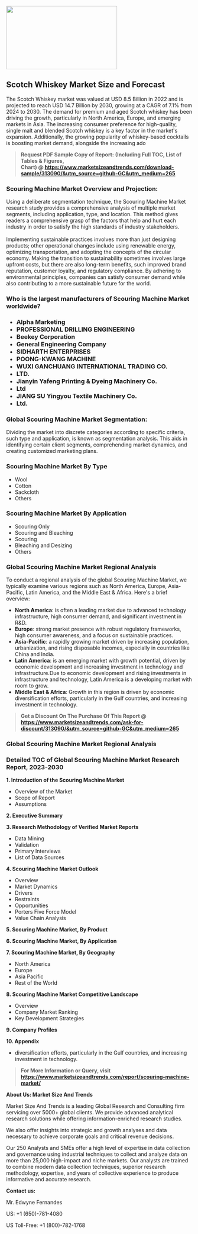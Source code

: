 <p><img class="alignnone size-medium wp-image-20088" src="https://ffe5etoiles.com/wp-content/uploads/2024/12/MST1-300x171.png" alt="" width="300" height="171" /></p><h2>Scotch Whiskey Market Size and Forecast</h2><p>The Scotch Whiskey market was valued at USD 8.5 Billion in 2022 and is projected to reach USD 14.7 Billion by 2030, growing at a CAGR of 7.1% from 2024 to 2030. The demand for premium and aged Scotch whiskey has been driving the growth, particularly in North America, Europe, and emerging markets in Asia. The increasing consumer preference for high-quality, single malt and blended Scotch whiskey is a key factor in the market's expansion. Additionally, the growing popularity of whiskey-based cocktails is boosting market demand, alongside the increasing ado</p><blockquote id="" class=""><strong>Request PDF Sample Copy of Report: (Including Full TOC, List of Tables &amp; Figures, Chart)&nbsp;@&nbsp;<strong><a href="https://www.marketsizeandtrends.com/download-sample/313090/&utm_source=github-GC&utm_medium=265" target="_blank">https://www.marketsizeandtrends.com/download-sample/313090/&utm_source=github-GC&utm_medium=265</a></strong></strong></blockquote><h3 id="" class="">Scouring Machine Market&nbsp;Overview and Projection:</h3><p id="" class="">Using a deliberate segmentation technique, the Scouring Machine Market research study provides a comprehensive analysis of multiple market segments, including application, type, and location. This method gives readers a comprehensive grasp of the factors that help and hurt each industry in order to satisfy the high standards of industry stakeholders. <br /> <br />Implementing sustainable practices involves more than just designing products; other operational changes include using renewable energy, optimizing transportation, and adopting the concepts of the circular economy. Making the transition to sustainability sometimes involves large upfront costs, but there are also long-term benefits, such improved brand reputation, customer loyalty, and regulatory compliance. By adhering to environmental principles, companies can satisfy consumer demand while also contributing to a more sustainable future for the world.</p><h3 id="" class="">Who is the largest manufacturers of&nbsp;Scouring Machine Market worldwide?</h3><h3 class=""><p><ul><li>Alpha Marketing </li><li> PROFESSIONAL DRILLING ENGINEERING </li><li> Beekey Corporation </li><li> General Engineering Company </li><li> SIDHARTH ENTERPRISES </li><li> POONG-KWANG MACHINE </li><li> WUXI GANCHUANG INTERNATIONAL TRADING CO. </li><li> LTD. </li><li> Jianyin Yafeng Printing & Dyeing Machinery Co. </li><li> Ltd </li><li> JIANG SU Yingyou Textile Machinery Co. </li><li> Ltd.</li></ul></p></h3><h3 id="" class="">Global&nbsp;Scouring Machine Market Segmentation:</h3><p id="" class="">Dividing the market into discrete categories according to specific criteria, such type and application, is known as segmentation analysis. This aids in identifying certain client segments, comprehending market dynamics, and creating customized marketing plans.</p><h3 id="" class="">Scouring Machine Market&nbsp;By Type</h3><p><p><ul><li>Wool</li><li> Cotton</li><li> Sackcloth</li><li> Others</p></li></ul></p></p><h3 id="" class="">Scouring Machine Market&nbsp;By Application</h3><p class=""><p><ul><li>Scouring Only</li><li> Scouring and Bleaching</li><li> Scouring</li><li> Bleaching and Desizing</li><li> Others</li></ul></p></p><h3 id="" class="">Global Scouring Machine Market Regional Analysis</h3><p id="" class="">To conduct a regional analysis of the global Scouring Machine Market, we typically examine various regions such as North America, Europe, Asia-Pacific, Latin America, and the Middle East &amp; Africa. Here's a brief overview:</p><ul><li><strong>North America</strong>: is often a leading market due to advanced technology infrastructure, high consumer demand, and significant investment in R&amp;D.</li><li><strong>Europe</strong>: strong market presence with robust regulatory frameworks, high consumer awareness, and a focus on sustainable practices.</li><li><strong>Asia-Pacific</strong>: a rapidly growing market driven by increasing population, urbanization, and rising disposable incomes, especially in countries like China and India.</li><li><strong>Latin America</strong>: is an emerging market with growth potential, driven by economic development and increasing investment in technology and infrastructure.Due to economic development and rising investments in infrastructure and technology, Latin America is a developing market with room to grow.</li><li><strong>Middle East &amp; Africa</strong>: Growth in this region is driven by economic diversification efforts, particularly in the Gulf countries, and increasing investment in technology.</li></ul><blockquote id="" class=""><strong>Get a Discount On The Purchase Of This Report @ <strong><a href="https://www.marketsizeandtrends.com/ask-for-discount/313090/&utm_source=github-GC&utm_medium=265" target="_blank">https://www.marketsizeandtrends.com/ask-for-discount/313090/&utm_source=github-GC&utm_medium=265</a></strong></strong></blockquote><h3 id="" class="">Global Scouring Machine Market Regional Analysis</h3><h3 id="" class="">Detailed TOC of Global Scouring Machine Market Research Report, 2023-2030</h3><p id="" class=""><strong>1. Introduction of the Scouring Machine Market</strong></p><ul><li>Overview of the Market</li><li>Scope of Report</li><li>Assumptions</li></ul><p id="" class=""><strong>2. Executive Summary</strong></p><p id="" class=""><strong>3. Research Methodology of Verified Market Reports</strong></p><ul><li>Data Mining</li><li>Validation</li><li>Primary Interviews</li><li>List of Data Sources</li></ul><p id="" class=""><strong>4. Scouring Machine Market Outlook</strong></p><ul><li>Overview</li><li>Market Dynamics</li><li>Drivers</li><li>Restraints</li><li>Opportunities</li><li>Porters Five Force Model</li><li>Value Chain Analysis</li></ul><p id="" class=""><strong>5. Scouring Machine Market, By Product</strong></p><p id="" class=""><strong>6. Scouring Machine Market, By Application</strong></p><p id="" class=""><strong>7. Scouring Machine Market, By Geography</strong></p><ul><li>North America</li><li>Europe</li><li>Asia Pacific</li><li>Rest of the World</li></ul><p id="" class=""><strong>8. Scouring Machine Market Competitive Landscape</strong></p><ul><li>Overview</li><li>Company Market Ranking</li><li>Key Development Strategies</li></ul><p id="" class=""><strong>9. Company Profiles</strong></p><p id="" class=""><strong>10. Appendix</strong></p><ul><li>diversification efforts, particularly in the Gulf countries, and increasing investment in technology.</li></ul><blockquote id="" class=""><strong>For More Information or Query, visit <strong><strong><a href="https://www.marketsizeandtrends.com/report/scouring-machine-market/" target="_blank">https://www.marketsizeandtrends.com/report/scouring-machine-market/</a></strong></strong></strong></blockquote><p id="" class=""><strong>About Us: Market Size And Trends</strong></p><p id="" class="">Market Size And Trends is a leading Global Research and Consulting firm servicing over 5000+ global clients. We provide advanced analytical research solutions while offering information-enriched research studies.</p><p id="" class="">We also offer insights into strategic and growth analyses and data necessary to achieve corporate goals and critical revenue decisions.</p><p id="" class="">Our 250 Analysts and SMEs offer a high level of expertise in data collection and governance using industrial techniques to collect and analyze data on more than 25,000 high-impact and niche markets. Our analysts are trained to combine modern data collection techniques, superior research methodology, expertise, and years of collective experience to produce informative and accurate research.</p><p id="" class=""><strong>Contact us:</strong></p><p id="" class="">Mr. Edwyne Fernandes</p><p id="" class="">US: +1 (650)-781-4080</p><p id="" class="">US Toll-Free: +1 (800)-782-1768</p>
